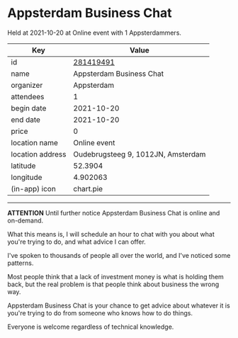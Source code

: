 # Appsterdam Business Chat
Held at 2021-10-20 at Online event with 1 Appsterdammers.
        
|Key|Value
|---|---|
|id|[281419491](https://www.meetup.com/appsterdam/events/281419491/)|
|name|Appsterdam Business Chat|
|organizer|Appsterdam|
|attendees|1|
|begin date|2021-10-20|
|end date|2021-10-20|
|price|0|
|location name|Online event|
|location address|Oudebrugsteeg 9, 1012JN, Amsterdam|
|latitude|52.3904|
|longitude|4.902063|
|(in-app) icon|chart.pie|

---

**ATTENTION** Until further notice Appsterdam Business Chat is online and on-demand.

What this means is, I will schedule an hour to chat with you about what you're trying to do, and what advice I can offer.

I've spoken to thousands of people all over the world, and I've noticed some patterns.

Most people think that a lack of investment money is what is holding them back, but the real problem is that people think about business the wrong way.

Appsterdam Business Chat is your chance to get advice about whatever it is you're trying to do from someone who knows how to do things.

Everyone is welcome regardless of technical knowledge.


